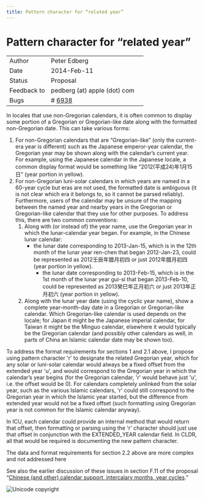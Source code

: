 ```yaml
---
title: Pattern character for “related year”
---
```


# Pattern character for “related year”

|   |   |  |
|---|---|---|
| Author |  Peter Edberg |  |
|  Date |  2014-Feb-11 |  |
|  Status |  Proposal |  |
|  Feedback to |  pedberg (at) apple (dot) com |  |
|  Bugs |  # [6938](https://unicode-org.atlassian.net/browse/CLDR-6938) |  |

In locales that use non-Gregorian calendars, it is often common to display some portion of a Gregorian or Gregorian-like date along with the formatted non-Gregorian date. This can take various forms:

1. For non-Gregorian calendars that are “Gregorian-like” (only the current-era year is different) such as the Japanese emperor-year calendar, the Gregorian year may be shown along with the calendar’s current year. For example, using the Japanese calendar in the Japanese locale, a common display format would be something like “2012(平成24)年1月15日” (year portion in yellow).
2. For non-Gregorian luni-solar calendars in which years are named in a 60-year cycle but eras are not used, the formatted date is ambiguous (it is not clear which era it belongs to, so it cannot be parsed reliably). Furthermore, users of the calendar may be unsure of the mapping between the named year and nearby years in the Gregorian or Gregorian-like calendar that they use for other purposes. To address this, there are two common conventions:
	1. Along with (or instead of) the year name, use the Gregorian year in which the lunar-calendar year began. For example, in the Chinese lunar calendar:
		- the lunar date corresponding to 2013-Jan-15, which is in the 12th month of the lunar year ren-chen that began 2012-Jan-23, could be represented as 2012壬辰年腊月初四 or just 2012年腊月初四 (year portion in yellow).
			- the lunar date corresponding to 2013-Feb-15, which is in the 1st month of the lunar year gui-si that began 2013-Feb-10, could be represented as 2013癸巳年正月初六 or just 2013年正月初六 (year portion in yellow).
	2. Along with the lunar year date (using the cyclic year name), show a complete year-month-day date in a Gregorian or Gregorian-like calendar. Which Gregorian-like calendar is used depends on the locale; for Japan it might be the Japanese imperial calendar, for Taiwan it might be the Minguo calendar, elsewhere it would typically be the Gregorian calendar (and possibly other calendars as well, in parts of China an Islamic calendar date may be shown too).

To address the format requirements for sections 1 and 2.1 above, I propose using pattern character 'r' to designate the related Gregorian year, which for any solar or luni-solar calendar would always be a fixed offset from the extended year 'u', and would correspond to the Gregorian year in which the calendar’s year begins (for the Gregorian calendar, 'r' would behave just 'u', i.e. the offset would be 0). For calendars completely unlinked from the solar year, such as the various Islamic calendars, 'r' could still correspond to the Gregorian year in which the Islamic year started, but the difference from extended year would not be a fixed offset (such formatting using Gregorian year is not common for the Islamic calendar anyway).

In ICU, each calendar could provide an internal method that would return that offset, then formatting or parsing using the 'r' character should just use that offset in conjunction with the EXTENDED\_YEAR calendar field. In CLDR, all that would be required is documenting the new pattern character.

The data and format requirements for section 2.2 above are more complex and not addressed here

See also the earlier discussion of these issues in section F.11 of the proposal “[Chinese (and other) calendar support, intercalary months, year cycles](https://cldr.unicode.org/development/development-process/design-proposals/chinese-and-other-calendar-support-intercalary-months-year-cycles).”

![Unicode copyright](https://www.unicode.org/img/hb_notice.gif)